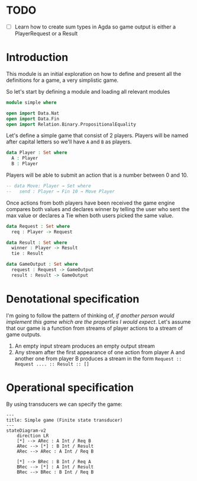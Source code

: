 # TODO

- [ ] Learn how to create sum types in Agda so game output is either a PlayerRequest or a Result

# Introduction

This module is an initial exploration on how to define and present all the definitions for a game, a very simplistic game.

So let's start by defining a module and loading all relevant modules

```agda
module simple where

open import Data.Nat
open import Data.Fin
open import Relation.Binary.PropositionalEquality
```

Let's define a simple game that consist of 2 players. Players will be named after capital letters so we'll have `A` and `B` as players.

```agda
data Player : Set where
  A : Player
  B : Player
```

Players will be able to submit an action that is a number between 0 and 10.

```agda
-- data Move: Player → Set where
--   send : Player → Fin 10 → Move Player
```

Once actions from both players have been received the game engine compares both values and declares winner by telling the user who sent
the max value or declares a Tie when both users picked the same value.

```agda
data Request : Set where
  req : Player -> Request

data Result : Set where
  winner : Player -> Result
  tie : Result

data GameOutput : Set where
  request : Request -> GameOutput
  result : Result -> GameOutput
```

# Denotational specification

I'm going to follow the pattern of thinking of, _if another person would implement this game which are the properties I would expect_.
Let's assume that our game is a function from streams of player actions to a stream of game outputs.

1. An empty input stream produces an empty output stream
2. Any stream after the first appearance of one action from player A and another one from player B produces a stream in the form `Request :: Request .... :: Result :: []`

# Operational specification

By using transducers we can specify the game:

```mermaid
---
title: Simple game (Finite state transducer)
---
stateDiagram-v2
    direction LR
    [*] --> ARec : A Int / Req B
    ARec --> [*] : B Int / Result
    ARec --> ARec : A Int / Req B

    [*] --> BRec : B Int / Req A
    BRec --> [*] : A Int / Result
    BRec --> BRec : B Int / Req B
```
